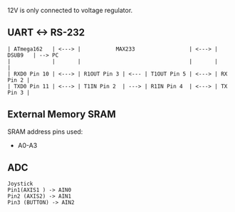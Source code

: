 12V is only connected to voltage regulator.


## UART <-> RS-232
```
| ATmega162   | <---> |           MAX233                 | <---> |  DSUB9   | --> PC   
|             |       |                                  |       |          |   
| RXD0 Pin 10 | <---> | R1OUT Pin 3 | <--- | T1OUT Pin 5 | <---> | RX Pin 2 |   
| TXD0 Pin 11 | <---> | T1IN Pin 2  | ---> | R1IN Pin 4  | <---> | TX Pin 3 |   
```
## External Memory SRAM

SRAM address pins used:
- A0-A3

## ADC
```
Joystick
Pin1(AXIS1 ) -> AIN0
Pin2 (AXIS2) -> AIN1
Pin3 (BUTTON) -> AIN2
  
```
